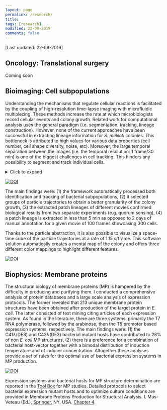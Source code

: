 ```yaml
---
layout: page
permalink: /research/
title:
tags: [research]
modified: 22-08-2019
comments: false
---
```


[Last updated: 22-08-2019]


## Oncology: Translational surgery

Coming soon

## Bioimaging: Cell subpopulations

Understanding the mechanisms that regulate cellular reactions is facilitated by the coupling of high-resolution time-lapse imaging with microfluidic multiplexing.
These methods increase the rate at which microbiologists record cellular events and colony growth. Related work for computational analysis uses the general paradigm (i.e. segmentation, tracking, lineage construction).
However, none of the current approaches have been successful in extracting lineage information for *S. meliloti* colonies.
This bottleneck is attributed to high values for various data properties (cell number, cell shape diversity, noise, etc). Moreover, the large temporal separation between the images (i.e. the temporal resolution: 1 frame/30 min) is one of the biggest challenges in cell tracking. This hinders any possibility to segment and track individual cells.

<details>
<summary>Click to expand</summary>
The task of characterizing different cell behaviors within a colony that are consistent in space and time corresponds to finding bacterial subpopulations. It is linked to many biological questions, such as bacterial pathogenesis or the study of metabolic interactions. I propose a novel framework that combines spatial and temporal coherence. It addresses the dynamics of rapid growth and the diversity of bacterial forms. The CYCASP framework examines (C)olon(Y) growth and (C)ell (A)ttributes in (SP)atiotemporal experiments by considering two new data abstractions: the particle and the patch.
</details>


[![DOI](//www.ncbi.nlm.nih.gov/corehtml/query/egifs/http:--www.frontiersin.org-alerts-logo-logo_LinkOut.jpg)](https://dx.doi.org/10.3389/fbioe.2018.00017)

The main findings were: (1) the framework automatically processed both identification and tracking of bacterial subpopulations, (2) it selected groups of particle trajectories to obtain a better granularity of the colony growth, (3) the extracted patch lineages of different movies confirmed biological results from two separate experiments (e.g. quorum sensing), (4) a patch lineage is extracted in less than 5 min as opposed to 2 days of manual annotation for a given movie of 100 frames showcasing 300 cells.

Thanks to the particle abstraction, it is also possible to visualize a space-time cube of the particle trajectories at a rate of 1.15 s/frame. This software solution automatically creates a mental map of the colony and offers three different color mappings to highlight different features.

[![DOI](https://www.ncbi.nlm.nih.gov/corehtml/query/egifs/https:--academic.oup.com-images-oup_pubmed.png
)](https://academic.oup.com/bioinformatics/article-lookup/doi/10.1093/bioinformatics/bty889)


## Biophysics: Membrane proteins

The structural biology of membrane proteins (MP) is hampered by the difficulty in producing and purifying them. I conducted a comprehensive analysis of protein databases and a large scale analysis of expression protocols.
The former revealed that 213 unique membrane protein structures have been obtained after production of the target protein in *E. coli*. The latter consisted of text mining citing articles of each expression system. As found in the literature, there are three systems: primarily the T7 RNA polymerase, followed by the arabinose, then the T5 promoter based expression systems, respectively.
The main findings were: (1) the C41λ(DE3) and C43λ(DE3) bacterial mutant hosts have contributed to 28% of non *E. coli* MP structures, (2) there is a preference for a combination of bacterial host-vector together with a bimodal distribution of induction temperature and of inducer concentration.
Altogether these analyses provide a set of rules for the optimal use of bacterial expression systems in MP production.


[![DOI](//www.ncbi.nlm.nih.gov/corehtml/query/egifs/http:--www.nature.com-images-lo_npg.gif)](http://dx.doi.org/10.1038/srep12097)


Expression systems and bacterial hosts for MP structure determination are reported in the [Tool Box](http://www.ibpc.fr/UMR7099/tool_box/methodological_approaches.html) for MP studies. Detailed protocols to select bacterial expression mutant hosts and to optimize culture conditions are provided in Membrane Proteins Production for Structural Analysis. I. Mus-Veteau (Ed.), [Springer](https://link.springer.com/chapter/10.1007%2F978-1-4939-0662-8_4), NY, USA. [Chapter 4](http://www.ibpc.fr/UMR7099/Publis/pdf/Hattab14-2.pdf).
